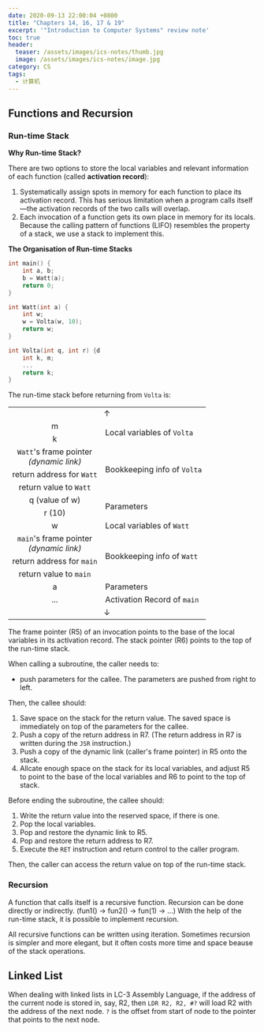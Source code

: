 ```yaml
---
date: 2020-09-13 22:00:04 +0800
title: "Chapters 14, 16, 17 & 19"
excerpt: '"Introduction to Computer Systems" review note'
toc: true
header:
  teaser: /assets/images/ics-notes/thumb.jpg
  image: /assets/images/ics-notes/image.jpg
category: CS
tags:
  - 计算机
---
```



## Functions and Recursion

### Run-time Stack

**Why Run-time Stack?**

There are two options to store the local variables and relevant information of each function (called **activation record**):

1. Systematically assign spots in memory for each function to place its activation record. This has serious limitation when a program calls itself—the activation records of the two calls will overlap.
2. Each invocation of a function gets its own place in memory for its locals. Because the calling pattern of functions (LIFO) resembles the property of a stack, we use a stack to implement this.

**The Organisation of Run-time Stacks**

```c
int main() {
    int a, b;
    b = Watt(a);
    return 0;
}

int Watt(int a) {
    int w;
    w = Volta(w, 10);
    return w;
}

int Volta(int q, int r) {d
    int k, m;
    ...
    return k;
}
```

The run-time stack before returning from `Volta` is:

<table>
<tbody>
<tr>
<td  colspan="2" style="text-align:center">&#x2191;</td>
</tr>
<tr>
<td style="text-align:center">m</td>
<td rowspan="2">Local variables of <code>Volta</code></td>
</tr>
<tr>
<td style="text-align:center">k</td>
</tr>
<tr>
<td style="text-align:center"><code>Watt</code>'s frame pointer<br /><em>(dynamic link)</em></td>
<td rowspan="3">Bookkeeping info of <code>Volta</code></td>
</tr>
<tr>
<td style="text-align:center">return address for <code>Watt</code></td>
</tr>
<tr>
<td style="text-align:center">return value to <code>Watt</code></td>
</tr>
<tr>
<td style="text-align:center">q (value of w)</td>
<td rowspan="2">Parameters</td>
</tr>
<tr>
<td style="text-align:center">r (10)</td>
</tr>
<tr>
<td style="text-align:center">w</td>
<td>Local variables of <code>Watt</code></td>
</tr>
<tr>
<td style="text-align:center"><code>main</code>'s frame pointer<br /><em>(dynamic link)</em></td>
<td rowspan="3">Bookkeeping info of <code>Watt</code></td>
</tr>
<tr>
<td style="text-align:center">return address for <code>main</code></td>
</tr>
<tr>
<td style="text-align:center">return value to <code>main</code></td>
</tr>
<tr>
<td style="text-align:center">a</td>
<td>Parameters</td>
</tr>
<tr>
<td style="text-align:center">...</td>
<td>Activation Record of <code>main</code></td>
</tr>
<tr>
<td colspan="2" style="text-align:center">&#x2193;</td>
</tr>
</tbody>
</table>

The frame pointer (R5) of an invocation points to the base of the local variables in its activation record. The stack pointer (R6) points to the top of the run-time stack.

When calling a subroutine, the caller needs to:

- push parameters for the callee. The parameters are pushed from right to left. 

Then, the callee should:

1. Save space on the stack for the return value. The saved space is immediately on top of the parameters for the callee.
2. Push a copy of the return address in R7. (The return address in R7 is written during the `JSR` instruction.)
3. Push a copy of the dynamic link (caller's frame pointer) in R5 onto the stack.
4. Allcate enough space on the stack for its local variables, and adjust R5 to point to the base of the local variables and R6 to point to the top of stack.

Before ending the subroutine, the callee should:

1. Write the return value into the reserved space, if there is one.
2. Pop the local variables.
3. Pop and restore the dynamic link to R5.
4. Pop and restore the return address to R7.
5. Execute the `RET` instruction and return control to the caller program.

Then, the caller can access the return value on top of the run-time stack.

### Recursion

A function that calls itself is a recursive function. Recursion can be done directly or indirectly. (fun1() → fun2() → fun(1) → ...) With the help of the run-time stack, it is possible to implement recursion.

All recursive functions can be written using iteration. Sometimes recursion is simpler and more elegant, but it often costs more time and space beause of the stack operations.

## Linked List

When dealing with linked lists in LC-3 Assembly Language, if the address of the current node is stored in, say, R2, then `LDR R2, R2, #?` will load R2 with the address of the next node. `?` is the offset from start of node to the pointer that points to the next node.

